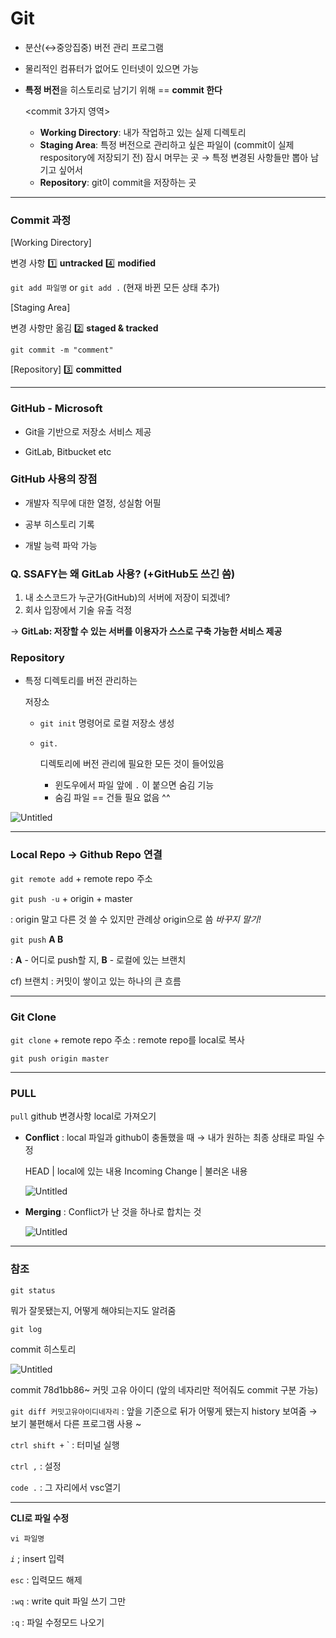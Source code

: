 # Git

- 분산(↔중앙집중) 버전 관리 프로그램

- 물리적인 컴퓨터가 없어도 인터넷이 있으면 가능

- **특정 버전**을 히스토리로 남기기 위해 == **commit 한다**

  <commit 3가지 영역>

  - **Working Directory**: 내가 작업하고 있는 실제 디렉토리
  - **Staging Area**:  특정 버전으로 관리하고 싶은 파일이 (commit이 실제 respository에 저장되기 전) 잠시 머무는 곳 → 특정 변경된 사항들만 뽑아 남기고 싶어서
  - **Repository**: git이 commit을 저장하는 곳

------

### Commit 과정

[Working Directory] 

변경 사항 1️⃣ **untracked**   4️⃣ **modified**

`git add 파일명` or `git add .` (현재 바뀐 모든 상태 추가)

[Staging Area] 

변경 사항만 옮김 2️⃣ **staged & tracked**

```git commit -m "comment"```

[Repository] 3️⃣ **committed**



------

### GitHub - Microsoft

- Git을 기반으로 저장소 서비스 제공

- GitLab, Bitbucket etc

  

### GitHub 사용의 장점

- 개발자 직무에 대한 열정, 성실함 어필

- 공부 히스토리 기록

- 개발 능력 파악 가능

  

### Q. SSAFY는 왜 GitLab 사용? (+GitHub도 쓰긴 씀)

1. 내 소스코드가 누군가(GitHub)의 서버에 저장이 되겠네?
2. 회사 입장에서 기술 유출 걱정

→  **GitLab: 저장할 수 있는 서버를 이용자가 스스로 구축 가능한 서비스 제공**



### Repository

- 특정 디렉토리를 버전 관리하는 

  저장소

  - `git init` 명령어로 로컬 저장소 생성

  - `git.`

      디렉토리에 버전 관리에 필요한 모든 것이 들어있음

    - 윈도우에서 파일 앞에 `.` 이 붙으면 숨김 기능
    - 숨김 파일 == 건들 필요 없음 ^^

![Untitled](README.assets/Untitled-16578586192994.png)

------

### Local Repo → Github Repo 연결

`git remote add` + remote repo 주소

`git push -u` + origin + master

: origin 말고 다른 것 쓸 수 있지만 관례상 origin으로 씀 *바꾸지 말기!*

`git push` **A  B**

: **A** - 어디로 push할 지, **B** - 로컬에 있는 브랜치

cf) 브랜치 : 커밋이 쌓이고 있는 하나의 큰 흐름

------

### Git Clone

`git clone` + remote repo  주소 : remote repo를 local로 복사

`git push origin master`

---

### PULL

`pull` github 변경사항 local로 가져오기

- **Conflict** : local 파일과 github이 충돌했을 때 → 내가 원하는 최종 상태로 파일 수정

  HEAD | local에 있는 내용   Incoming Change | 불러온 내용 

  ![Untitled](README.assets/Untitled.png)

- **Merging** : Conflict가 난 것을 하나로 합치는 것
  
  ![Untitled](README.assets/11)

---

### 참조

`git status`

뭐가 잘못됐는지, 어떻게 해야되는지도 알려줌

`git log`

 commit 히스토리

![Untitled](README.assets/Untitled-16578586579955.png)

commit 78d1bb86~ 커밋 고유 아이디 (앞의 네자리만 적어줘도  commit 구분 가능)

`git diff 커밋고유아이디네자리` : 앞을 기준으로 뒤가 어떻게 됐는지 history 보여줌 → 보기 불편해서 다른 프로그램 사용 ~

`ctrl shift +`  ` : 터미널 실행

`ctrl ,` : 설정

`code .` : 그 자리에서 vsc열기

---
**CLI로 파일 수정**

`vi 파일명`

*`i`* ; insert 입력

`esc` : 입력모드 해제

`:wq` : write quit 파일 쓰기 그만 

`:q` : 파일 수정모드 나오기